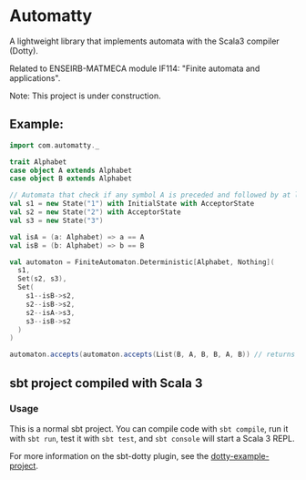 # Automatty

A lightweight library that implements automata with the Scala3 compiler (Dotty). 

Related to ENSEIRB-MATMECA module IF114: "Finite automata and applications".

Note: This project is under construction.

## Example:

```scala
import com.automatty._

trait Alphabet
case object A extends Alphabet
case object B extends Alphabet

// Automata that check if any symbol A is preceded and followed by at least one symbol B
val s1 = new State("1") with InitialState with AcceptorState
val s2 = new State("2") with AcceptorState
val s3 = new State("3")

val isA = (a: Alphabet) => a == A
val isB = (b: Alphabet) => b == B

val automaton = FiniteAutomaton.Deterministic[Alphabet, Nothing](
  s1,
  Set(s2, s3),
  Set(
    s1--isB->s2,
    s2--isB->s2,
    s2--isA->s3,
    s3--isB->s2
  )
)

automaton.accepts(automaton.accepts(List(B, A, B, B, A, B)) // returns True
```

## sbt project compiled with Scala 3

### Usage

This is a normal sbt project. You can compile code with `sbt compile`, run it with `sbt run`, test it with `sbt test`, and `sbt console` will start a Scala 3 REPL.

For more information on the sbt-dotty plugin, see the
[dotty-example-project](https://github.com/lampepfl/dotty-example-project/blob/master/README.md).

